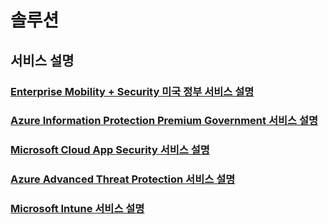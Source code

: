 # 솔루션
## 서비스 설명
### [Enterprise Mobility + Security 미국 정부 서비스 설명](ems-govt-service-description.md)
### [Azure Information Protection Premium Government 서비스 설명](ems-aip-premium-govt-service-description.md)
### [Microsoft Cloud App Security 서비스 설명](ems-cloud-app-security-govt-service-description.md)
### [Azure Advanced Threat Protection 서비스 설명](ems-azure-atp-govt-service-description.md)
### [Microsoft Intune 서비스 설명](ems-intune-govt-service-description.md)
